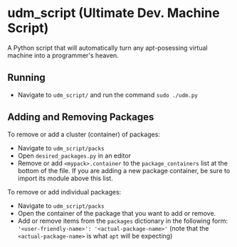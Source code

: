 udm\_script (Ultimate Dev. Machine Script)
==========

A Python script that will automatically turn any apt-posessing virtual machine into a programmer's heaven.

Running
---------
 - Navigate to `udm_script/` and run the command `sudo ./udm.py`


Adding and Removing Packages
---------
To remove or add a cluster (container) of packages:

 - Navigate to `udm_script/packs`
 - Open `desired_packages.py` in an editor
 - Remove or add `<mypack>.container` to the `package_containers` list at the bottom of the file. If you are adding a new package container, be sure to import its module above this list.

To remove or add individual packages:

 - Navigate to `udm_script/packs`
 - Open the container of the package that you want to add or remove.
 - Add or remove items from the `packages` dictionary in the following form: <br/>`'<user-friendly-name>': '<actual-package-name>'` (note that the `<actual-package-name>` is what `apt` will be expecting)
